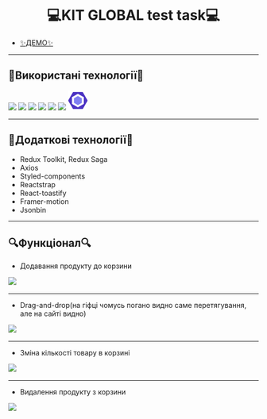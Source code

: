 <h1 align="center">💻KIT GLOBAL test task💻</h1>

 - [✨ДЕМО✨](https://nikachu404.github.io/sheep-fish-test-task/)
___

<h2>🔮Використані технології🔮</h2>
<div>
  <img width="40px" src="https://cdn.jsdelivr.net/gh/devicons/devicon/icons/html5/html5-original.svg" />
  <img width="40px" src="https://cdn.jsdelivr.net/gh/devicons/devicon/icons/css3/css3-plain.svg" />
  <img width="40px" src="https://cdn.jsdelivr.net/gh/devicons/devicon/icons/javascript/javascript-original.svg" />
  <img width="40px" src="https://cdn.jsdelivr.net/gh/devicons/devicon/icons/typescript/typescript-original.svg" />
  <img width="40px" src="https://cdn.jsdelivr.net/gh/devicons/devicon/icons/react/react-original.svg" />
  <img width="40px" src="https://cdn.jsdelivr.net/gh/devicons/devicon/icons/redux/redux-original.svg" />
  <img width="40px" src="https://github.com/devicons/devicon/blob/master/icons/eslint/eslint-original.svg" />
</div>

___
<h2>🧷Додаткові технології🧷</h2>

 - Redux Toolkit, Redux Saga
 - Axios
 - Styled-components
 - Reactstrap
 - React-toastify
 - Framer-motion
 - Jsonbin
 
___

<h2>🔍Функціонал🔍</h2>

 - Додавання продукту до корзини
 
 ![](https://github.com/nikachu404/kitglobal-test-task/blob/main/src/assets/gif/Adding.gif)
___
  
  - Drag-and-drop(на гіфці чомусь погано видно саме перетягування, але на сайті видно)
 
 ![](https://github.com/nikachu404/kitglobal-test-task/blob/main/src/assets/gif/Drag-and-drop.gif)
 
 ___
   
 - Зміна кількості товару в корзині
 
 ![](https://github.com/nikachu404/kitglobal-test-task/blob/main/src/assets/gif/Quantity.gif)
 ___
  
 - Видалення продукту з корзини
 
 ![](https://github.com/nikachu404/kitglobal-test-task/blob/main/src/assets/gif/Deleting.gif)
